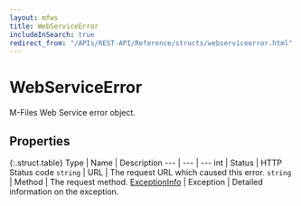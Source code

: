 ```yaml
---
layout: mfws
title: WebServiceError
includeInSearch: true
redirect_from: "/APIs/REST-API/Reference/structs/webserviceerror.html"
---
```


# WebServiceError

M-Files Web Service error object. 

## Properties

{:.struct.table}
Type | Name | Description
--- | --- | ---
int | Status | HTTP Status code 
`string` | URL | The request URL which caused this error. 
`string` | Method | The request method. 
[ExceptionInfo](../exceptioninfo/) | Exception | Detailed information on the exception. 
